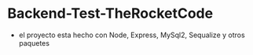 # Backend-Test-TheRocketCode
- el proyecto esta hecho con Node, Express, MySql2, Sequalize y otros paquetes
